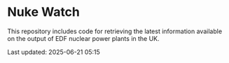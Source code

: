 # Nuke Watch

This repository includes code for retrieving the latest information available on the output of EDF nuclear power plants in the UK.

Last updated: 2025-06-21 05:15